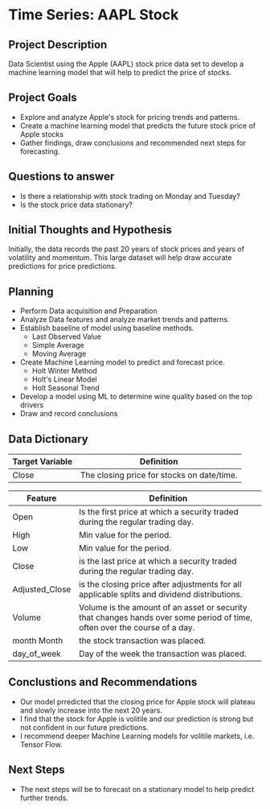 # Time Series: AAPL Stock

 ## Project Description
 Data Scientist using the Apple (AAPL) stock price data set to develop a machine learning model that will help to predict the price of stocks. 

 ## Project Goals
 - Explore and analyze Apple's stock for pricing trends and patterns.
 - Create a machine learning model that predicts the future stock price of Apple stocks
 - Gather findings, draw conclusions and recommended next steps for forecasting.

 ## Questions to answer
 - Is there a relationship with stock trading on Monday and Tuesday?
 - Is the stock price data stationary?

 ## Initial Thoughts and Hypothesis
 Initially, the data records the past 20 years of stock prices and years of volatility and momentum. This large dataset will help draw accurate predictions for price predictions.


 ## Planning
 - Perform Data acquisition and Preparation
 - Analyze Data features and analyze market trends and patterns. 
 - Establish baseline of model using baseline methods. 
   * Last Observed Value
   * Simple Average
   * Moving Average
 - Create Machine Learning model to predict and forecast price.
   * Holt Winter Method
   * Holt's Linear Model
   * Holt Seasonal Trend
 - Develop a model using ML to determine wine quality based on the top drivers
 - Draw and record conclusions


 ## Data Dictionary

 |Target Variable | Definition|
 |-----------------|-----------|
 | Close | The closing price for stocks on date/time. |

 | Feature  | Definition |
 |----------|------------|
 | Open | Is the first price at which a security traded during the regular trading day. |
 | High	| Min value for the period. |
 | Low	| Min value for the period. |
 | Close	| is the last price at which a security traded during the regular trading day. |
 | Adjusted_Close | is the closing price after adjustments for all applicable splits and dividend distributions. |
 | Volume | Volume is the amount of an asset or security that changes hands over some period of time, often over the course of a day. |
 | month	Month | the stock transaction was placed. |
 | day_of_week	| Day of the week the transaction was placed. |


 ## Conclustions and Recommendations
 - Our model prredicted that the closing price for Apple stock will plateau and slowly increase into the next 20 years.
 - I find that the stock for Apple is volitile and our prediction is strong but not confident in our future predictions. 
 - I recommend deeper Machine Learning models for volitile markets, i.e. Tensor Flow.

 ## Next Steps
 - The next steps will be to forecast on a stationary model to help predict further trends.
